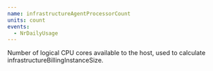 ```yaml
---
name: infrastructureAgentProcessorCount
units: count
events:
  - NrDailyUsage
---
```


Number of logical CPU cores available to the host, used to calculate infrastructureBillingInstanceSize.